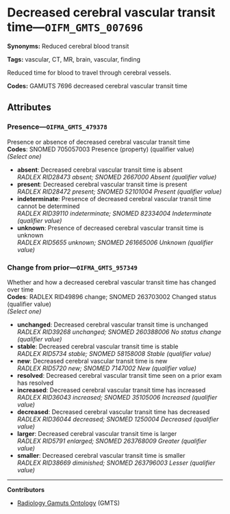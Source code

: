 # Decreased cerebral vascular transit time—`OIFM_GMTS_007696`

**Synonyms:** Reduced cerebral blood transit

**Tags:** vascular, CT, MR, brain, vascular, finding

Reduced time for blood to travel through cerebral vessels.

**Codes:** GAMUTS 7696 decreased cerebral vascular transit time

## Attributes

### Presence—`OIFMA_GMTS_479378`

Presence or absence of decreased cerebral vascular transit time  
**Codes**: SNOMED 705057003 Presence (property) (qualifier value)  
*(Select one)*

- **absent**: Decreased cerebral vascular transit time is absent  
_RADLEX RID28473 absent; SNOMED 2667000 Absent (qualifier value)_
- **present**: Decreased cerebral vascular transit time is present  
_RADLEX RID28472 present; SNOMED 52101004 Present (qualifier value)_
- **indeterminate**: Presence of decreased cerebral vascular transit time cannot be determined  
_RADLEX RID39110 indeterminate; SNOMED 82334004 Indeterminate (qualifier value)_
- **unknown**: Presence of decreased cerebral vascular transit time is unknown  
_RADLEX RID5655 unknown; SNOMED 261665006 Unknown (qualifier value)_

### Change from prior—`OIFMA_GMTS_957349`

Whether and how a decreased cerebral vascular transit time has changed over time  
**Codes**: RADLEX RID49896 change; SNOMED 263703002 Changed status (qualifier value)  
*(Select one)*

- **unchanged**: Decreased cerebral vascular transit time is unchanged  
_RADLEX RID39268 unchanged; SNOMED 260388006 No status change (qualifier value)_
- **stable**: Decreased cerebral vascular transit time is stable  
_RADLEX RID5734 stable; SNOMED 58158008 Stable (qualifier value)_
- **new**: Decreased cerebral vascular transit time is new  
_RADLEX RID5720 new; SNOMED 7147002 New (qualifier value)_
- **resolved**: Decreased cerebral vascular transit time seen on a prior exam has resolved  
- **increased**: Decreased cerebral vascular transit time has increased  
_RADLEX RID36043 increased; SNOMED 35105006 Increased (qualifier value)_
- **decreased**: Decreased cerebral vascular transit time has decreased  
_RADLEX RID36044 decreased; SNOMED 1250004 Decreased (qualifier value)_
- **larger**: Decreased cerebral vascular transit time is larger  
_RADLEX RID5791 enlarged; SNOMED 263768009 Greater (qualifier value)_
- **smaller**: Decreased cerebral vascular transit time is smaller  
_RADLEX RID38669 diminished; SNOMED 263796003 Lesser (qualifier value)_

---

**Contributors**

- [Radiology Gamuts Ontology](https://gamuts.net/) (GMTS)